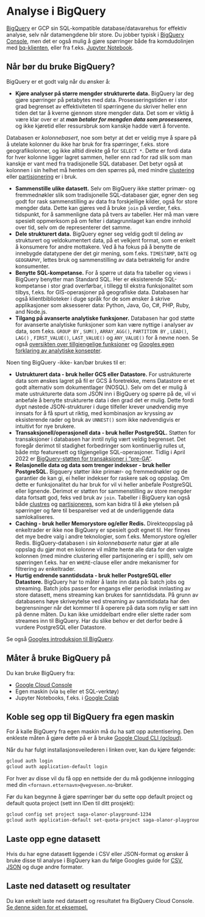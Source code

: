 # Analyse i BigQuery

[BigQuery](https://cloud.google.com/bigquery) er GCP sin SQL-kompatible database/datavarehus for effektiv analyse, selv når datamengdene blir store. Du jobber typisk i [BigQuery Console](https://console.cloud.google.com/bigquery), men det er også mulig å gjøre spørringer både fra komdudolinjen med [bq-klienten](https://cloud.google.com/bigquery/docs/quickstarts/load-data-bq), eller fra f.eks. [Jupyter Notebook](https://cloud.google.com/bigquery/docs/visualize-jupyter).

## Når bør du bruke BigQuery?

BigQuery er et godt valg når du ønsker å:

- **Kjøre analyser på større mengder strukturerte data.**
  BigQuery lar deg gjøre spørringer på petabytes med data. Prosesseringstiden er i stor grad begrenset av effektiviteten til spørringene du skriver heller enn tiden det tar å kverne gjennom store mengder data. Det som er viktig å være klar over er at **_man betaler for mengden data som prosesseres_**, og ikke kjøretid eller ressursbruk som kanskje hadde vært å forvente.

Databasen er _kolonnebasert_, noe som betyr at det er veldig mye å spare på å utelate kolonner du ikke har bruk for fra spørringer, f.eks. store geografikolonner, og ikke alltid direkte gå for `SELECT *`. Dette er fordi data for hver kolonne ligger lagret sammen, heller enn rad for rad slik som man kanskje er vant med fra tradisjonelle SQL databaser. Det betyr også at kolonnen i sin helhet må hentes om den spørres på, med mindre [clustering](https://cloud.google.com/bigquery/docs/clustered-tables) eller [partisjonering](https://cloud.google.com/bigquery/docs/partitioned-tables) er i bruk.

- **Sammenstille ulike datasett.**
  Selv om BigQuery ikke støtter primær- og fremmednøkler slik som tradisjonelle SQL-databaser gjør, egner den seg godt for rask sammenstilling av data fra forskjellige kilder, også for store mengder data. Dette kan gjøres ved å bruke `join` på verdier, f.eks. tidspunkt, for å sammenligne data på tvers av tabeller. Her må man være spesielt oppmerksom på om felter i datagrunnlaget kan endre innhold over tid, selv om de representerer det samme.
- **Dele strukturert data.**
  BigQuery egner seg veldig godt til deling av strukturert og veldokumentert data, på et velkjent format, som er enkelt å konsumere for andre mottakere. Ved å ha fokus på å benytte de innebygde datatypene der det gir mening, som f.eks. `TIMESTAMP`, `DATE` og `GEOGRAPHY`, lettes bruk og sammenstilling av data betraktelig for andre konsumenter.
- **Benytte SQL-kompetanse.**
  For å spørre ut data fra tabeller og views i BigQuery benytter man Standard SQL. Her er eksisterende SQL-kompetanse i stor grad overførbar, i tillegg til ekstra funksjonalitet som tilbys, f.eks. for GIS-operasjoner på geografiske data. Databasen har også klientbiblioteker i duge språk for de som ønsker å skrive applikasjoner som aksesserer data: Python, Java, Go, C#, PHP, Ruby, and Node.js.
- **Tilgang på avanserte analytiske funksjoner.**
  Databasen har god støtte for avanserte analytiske funksjoner som kan være nyttige i analyser av data, som f.eks. `GROUP BY` , `SUM()`, `ARRAY_AGG()`, `PARTITION BY` , `LEAD()`, `LAG()` , `FIRST_VALUE()`, `LAST_VALUE()` og `ANY_VALUE()` for å nevne noen.
  Se også [oversikten over tillgjengelige funksjoner](https://cloud.google.com/bigquery/docs/reference/standard-sql/aggregate_analytic_functions) og [Googles egen forklaring av analytiske konsepter](https://cloud.google.com/bigquery/docs/reference/standard-sql/analytic-function-concepts).

Noen ting BigQuery -ikke- kan/bør brukes til er:

- **Ustrukturert data - bruk heller GCS eller Datastore.**
  For ustrukturerte data som ønskes lagret på fil er GCS å foretrekke, mens Datastore er et godt alternativ som dokumentlager (NOSQL).
  Selv om det er mulig å mate ustrukturerte data som JSON inn i BigQuery og spørre på de, vil vi anbefale å benytte strukturerte data i den grad det er mulig. Dette fordi dypt nøstede JSON-strukturer i duge tilfeller krever unødvendig mye innsats for å få spurt ut riktig, med kombinasjon av kryssing av eksisterende rader og bruk av `UNNEST()` som ikke nødvendigvis er intuitivt for nye brukere.
- **Transaksjonell/operasjonell data - bruk heller PostgreSQL.**
  Støtten for transaksjoner i databasen har inntil nylig vært veldig begrenset. Det foregår derimot til stadighet forbedringer som kontinuerlig rulles ut, både mtp featuresett og tilgjengelige SQL-operasjoner. Tidlig i April 2022 er [BigQuery-støtten for transaksjoner i “pre-GA”](https://cloud.google.com/bigquery/docs/reference/standard-sql/scripting#transactions).
- **Relasjonelle data og data som trenger indekser - bruk heller PostgreSQL.**
  Bigquery støtter ikke primær- og fremmednøkler og de garantier de kan gi, ei heller indekser for raskere søk og oppslag. Om dette er funksjonalitet du har bruk for vil vi heller anbefale PostgreSQL eller lignende.
  Derimot er støtten for sammenstilling av store mengder data fortsatt god, feks ved bruk av `join`. Tabeller i BigQuery kan også både [clustres](https://cloud.google.com/bigquery/docs/clustered-tables) og [partisjoneres](https://cloud.google.com/bigquery/docs/partitioned-tables), som kan bidra til å øke ytelsen på spørringer og føre til besparelser ved at de underliggende data samlokaliseres.
- **Caching - bruk heller Memorystore og/eller Redis.**
  Direkteoppslag på enkeltrader er ikke noe BigQuery er spesielt godt egnet til. Her finnes det mye bedre valg i andre teknologier, som f.eks. Memorystore og/eller Redis.
  BigQuery-databasen i sin _kolonnebaserte_ natur gjør at alle oppslag du gjør mot en kolonne vil måtte hente alle data for den valgte kolonnen (med mindre clustering eller partisjonering er i spill), selv om spørringen f.eks. har en `WHERE`-clause eller andre mekanismer for filtrering av enkeltrader.
- **Hurtig endrende sanntidsdata - bruk heller PostgreSQL eller Datastore.**
  BigQuery har to måter å laste inn data på: batch jobs og streaming. Batch jobs passer for engangs eller periodisk innlasting av store datasett, mens streaming kan brukes for sanntidsdata. På grunn av databasens høye skriveytelse ved streaming av sanntidsdata har den begrensninger når det kommer til å operere på data som nylig er satt inn på denne måten. Du kan ikke umiddelbart endre eller slette rader som streames inn til BigQuery. Har du slike behov er det derfor bedre å vurdere PostgreSQL eller Datastore.

Se også [Googles introduksjon til BigQuery](https://cloud.google.com/bigquery/docs/introduction).

## Måter å bruke BigQuery på

Du kan bruke BigQuery fra:

- [Google Cloud Console](https://console.cloud.google.com/bigquery)
- Egen maskin (via `bq` eller et SQL-verktøy)
- Jupyter Notebooks, f.eks. i [Google Colab](https://colab.research.google.com/)

## Koble seg opp til BigQuery fra egen maskin

For å kalle BigQuery fra egen maskin må du ha satt opp autentisering. Den enkleste måten å gjøre dette på er å bruke [Google Cloud CLI (gcloud)](https://cloud.google.com/sdk/docs/install).

Når du har fulgt installasjonsveilederen i linken over, kan du kjøre følgende:

```bash
gcloud auth login
gcloud auth application-default login
```

For hver av disse vil du få opp en nettside der du må godkjenne innlogging med din `<fornavn.etternavn>@vegvesen.no`-bruker.

Før du kan begynne å gjøre spørringer bør du sette opp default project og default quota project (sett inn IDen til ditt prosjekt):

```bash
gcloud config set project saga-olanor-playground-1234
gcloud auth application-default set-quota-project saga-olanor-playground-1234
```

## Laste opp egne datasett

Hvis du har egne datasett liggende i CSV eller JSON-format og ønsker å bruke disse til analyse i BigQuery kan du følge Googles guide for [CSV](https://cloud.google.com/bigquery/docs/loading-data-cloud-storage-csv#loading_csv_data_into_a_table), [JSON](https://cloud.google.com/bigquery/docs/loading-data-cloud-storage-json#loading_json_data_into_a_new_table) og duge andre formater.

## Laste ned datasett og resultater

Du kan enkelt laste ned datasett og resultatet fra BigQuery Cloud Console. [Se denne siden for et eksempel.](bigquery/laste-ned-datasett)
